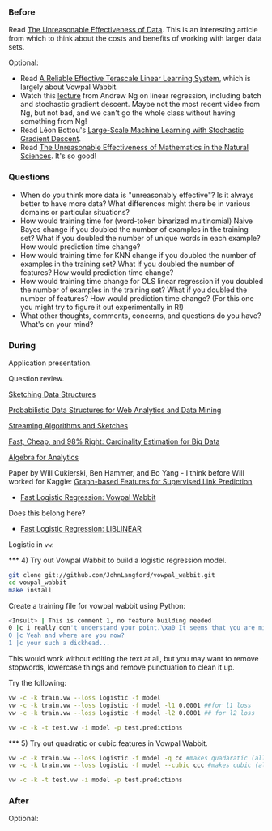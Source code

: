 ### Before

Read [The Unreasonable Effectiveness of Data](http://static.googleusercontent.com/media/research.google.com/en/us/pubs/archive/35179.pdf). This is an interesting article from which to think about the costs and benefits of working with larger data sets.

Optional:

 * Read [A Reliable Effective Terascale Linear Learning System](http://arxiv.org/pdf/1110.4198v3.pdf), which is largely about Vowpal Wabbit.
 * Watch this [lecture](https://www.youtube.com/watch?v=5u4G23_OohI) from Andrew Ng on linear regression, including batch and stochastic gradient descent. Maybe not the most recent video from Ng, but not bad, and we can't go the whole class without having something from Ng!
 * Read Léon Bottou's [Large-Scale Machine Learning with Stochastic Gradient Descent](http://leon.bottou.org/publications/pdf/compstat-2010.pdf).
 * Read [The Unreasonable Effectiveness of Mathematics in the Natural Sciences](http://www.dartmouth.edu/~matc/MathDrama/reading/Wigner.html). It's so good!


### Questions

 * When do you think more data is "unreasonably effective"? Is it always better to have more data? What differences might there be in various domains or particular situations?
 * How would training time for (word-token binarized multinomial) Naive Bayes change if you doubled the number of examples in the training set? What if you doubled the number of unique words in each example? How would prediction time change?
 * How would training time for KNN change if you doubled the number of examples in the training set? What if you doubled the number of features? How would prediction time change?
 * How would training time change for OLS linear regression if you doubled the number of examples in the training set? What if you doubled the number of features? How would prediction time change? (For this one you might try to figure it out experimentally in R!)
 * What other thoughts, comments, concerns, and questions do you have? What's on your mind?


### During

Application presentation.

Question review.

[Sketching Data Structures](http://lkozma.net/blog/sketching-data-structures/)

[Probabilistic Data Structures for Web Analytics and Data Mining](http://highlyscalable.wordpress.com/2012/05/01/probabilistic-structures-web-analytics-data-mining/)

[Streaming Algorithms and Sketches](http://blog.aggregateknowledge.com/tag/count-min-sketch/)

[Fast, Cheap, and 98% Right: Cardinality Estimation for Big Data](http://metamarkets.com/2012/fast-cheap-and-98-right-cardinality-estimation-for-big-data/)

[Algebra for Analytics](http://cdn.oreillystatic.com/en/assets/1/event/105/Algebra%20for%20Scalable%20Analytics%20Presentation.pdf)

Paper by Will Cukierski, Ben Hammer, and Bo Yang - I think before Will worked for Kaggle:
[Graph-based Features for Supervised Link Prediction](http://www.kaggle.com/blobs/download/forum-message-attachment-files/183/supervised_link_prediction.pdf)

 * [Fast Logistic Regression: Vowpal Wabbit](https://github.com/JohnLangford/vowpal_wabbit/wiki)

Does this belong here?

 * [Fast Logistic Regression: LIBLINEAR](http://www.csie.ntu.edu.tw/~cjlin/liblinear/)

Logistic in `vw`:

*** 4) Try out Vowpal Wabbit to build a logistic regression model.

```sh
git clone git://github.com/JohnLangford/vowpal_wabbit.git
cd vowpal_wabbit
make install
```
Create a training file for vowpal wabbit using Python:
```sh
<Insult> | This is comment 1, no feature building needed
0 |c i really don't understand your point.\xa0 It seems that you are mixing apples and oranges.
0 |c Yeah and where are you now?
1 |c your such a dickhead...
```

This would work without editing the text at all, but you may want to remove stopwords, lowercase things and remove punctuation to clean it up.

Try the following:
```sh
vw -c -k train.vw --loss logistic -f model
vw -c -k train.vw --loss logistic -f model -l1 0.0001 ##for l1 loss
vw -c -k train.vw --loss logistic -f model -l2 0.0001 ## for l2 loss

vw -c -k -t test.vw -i model -p test.predictions
```

*** 5) Try out quadratic or cubic features in Vowpal Wabbit. 

```sh
vw -c -k train.vw --loss logistic -f model -q cc #makes quadaratic (all pairs of words) features for the 'c' feature namespace
vw -c -k train.vw --loss logistic -f model --cubic ccc #makes cubic (all triplets of words) features for the 'c' feature namespace

vw -c -k -t test.vw -i model -p test.predictions
```



### After

Optional:
